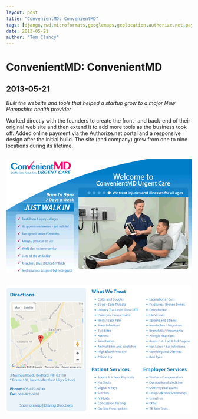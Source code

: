 ```yaml
---
layout: post
title: "ConvenientMD: ConvenientMD"
tags: [django,rwd,microformats,googlemaps,geolocation,authorize.net,payments]
date: 2013-05-21
author: "Tom Clancy"
---
```


# ConvenientMD: ConvenientMD

## 2013-05-21

_Built the website and tools that helped a startup grow to a major New Hampshire health provider_

<p>Worked directly with the founders to create the front- and back-end of their original web site and then extend it to add more tools as the business took off. Added online payment via the Authorize.net portal and a responsive design after the initial build. The site (and company) grew from one to nine locations during its lifetime.</p><img src="/assets/portfolio/home_V574hTu.png" alt="Homepage " style="margin: 1em 0" />
<img src="/assets/portfolio/location.png" alt="Location Example " style="margin: 1em 0" />

